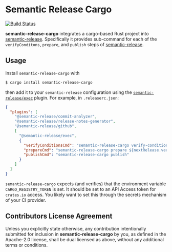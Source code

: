 # Semantic Release Cargo

[![Build Status]](https://github.com/semantic-release-cargo/semantic-release-cargo/actions/workflows/release.yml)

[build status]: https://github.com/semantic-release-cargo/semantic-release-cargo/actions/workflows/release.yml/badge.svg?event=push

**semantic-release-cargo** integrates a cargo-based Rust project into [semantic-release].
Specifically it provides sub-command for each of the `verifyConditons`, `prepare`,
and `publish` steps of [semantic-release].

[semantic-release]: https://github.com/semantic-release/semantic-release

## Usage

Install `semantic-release-cargo` with

```bash
$ cargo install semantic-release-cargo
```

then add it to your `semantic-release` configuration using the [`semantic-release/exec`][exec]
plugin. For example, in `.releaserc.json`:

```json
{
  "plugins": [
    "@semantic-release/commit-analyzer",
    "@semantic-release/release-notes-generator",
    "@semantic-release/github",
    [
      "@semantic-release/exec",
      {
        "verifyConditionsCmd": "semantic-release-cargo verify-conditions",
        "prepareCmd": "semantic-release-cargo prepare ${nextRelease.version}",
        "publishCmd": "semantic-release-cargo publish"
      }
    ]
  ]
}
```

`semantic-release-cargo` expects (and verifies) that the environment variable
`CARGO_REGISTRY_TOKEN` is set. It should be set to an API Access token for `crates.io`
access. You likely want to set this through the secrets mechanism of your CI provider.

[exec]: https://github.com/semantic-release/exec

## Contributors License Agreement

Unless you explicitly state otherwise, any contribution intentionally submitted
for inclusion in **semantic-release-cargo** by you, as defined in the Apache-2.0
license, shall be dual licensed as above, without any additional terms or
conditions.

